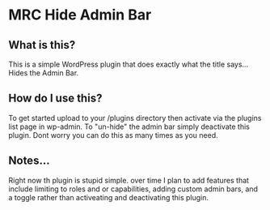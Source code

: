 # MRC Hide Admin Bar

## What is this?

This is a simple WordPress plugin that does exactly what the title says... Hides the Admin Bar.

## How do I use this?

To get started upload to your /plugins directory then activate via the plugins list page in wp-admin. To "un-hide" the admin bar simply deactivate this plugin. Dont worry you can do this as many times as you need.

## Notes...

Right now th plugin is stupid simple. over time I plan to add features that include limiting to roles and or capabilities, adding custom admin bars, and a toggle rather than activeating and deactivating this plugin.
